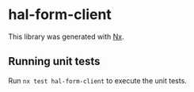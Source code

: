 # hal-form-client

This library was generated with [Nx](https://nx.dev).

## Running unit tests

Run `nx test hal-form-client` to execute the unit tests.
